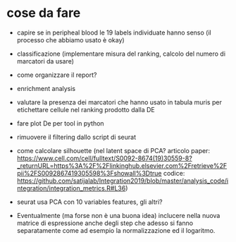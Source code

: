 # cose da fare

- capire se in peripheal blood le 19 labels individuate hanno senso (il processo che abbiamo usato è okay)
- classificazione (implementare misura del ranking, calcolo del numero di marcatori da usare)
- come organizzare il report?
- enrichment analysis
- valutare la presenza dei marcatori che hanno usato in tabula muris per etichettare cellule nel ranking prodotto dalla DE
- fare plot De per tool in python
- rimuovere il filtering dallo script di seurat 
- come calcolare silhouette (nel latent space di PCA? articolo paper: https://www.cell.com/cell/fulltext/S0092-8674(19)30559-8?_returnURL=https%3A%2F%2Flinkinghub.elsevier.com%2Fretrieve%2Fpii%2FS0092867419305598%3Fshowall%3Dtrue    codice: https://github.com/satijalab/Integration2019/blob/master/analysis_code/integration/integration_metrics.R#L36)

- seurat usa PCA con 10 variables features, gli altri?


- Eventualmente (ma forse non è una buona idea) inclucere nella nuova matrice di espressione anche degli step che adesso si fanno separatamente come ad esempio la normalizzazione ed il logaritmo.